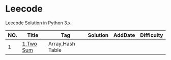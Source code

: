 # Leecode
Leecode Solution in Python 3.x

|**NO.**|        **Title**        |    **Tag**    |        **Solution**        |  **AddDate**  |  **Difficulty**  |
|-------|-------------------------|---------------|----------------------------|---------------|------------------|
|1      |[1.Two Sum](https://leetcode.com/problems/two-sum/#/description)|Array,Hash Table|

